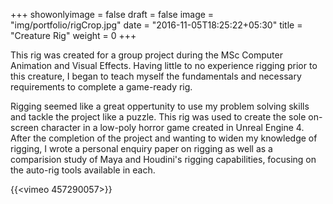 +++
showonlyimage = false
draft = false
image = "img/portfolio/rigCrop.jpg"
date = "2016-11-05T18:25:22+05:30"
title = "Creature Rig"
weight = 0
+++

This rig was created for a group project during the MSc Computer Animation and Visual Effects. Having little to no experience rigging prior to this creature, I began to teach myself the fundamentals and necessary requirements to complete a game-ready rig. <!--more--> 

Rigging seemed like a great oppertunity to use my problem solving skills and tackle the project like a puzzle. This rig was used to create the sole on-screen character in a low-poly horror game created in Unreal Engine 4. 
After the completion of the project and wanting to widen my knowledge of rigging, I wrote a personal enquiry paper on rigging as well as a comparision study of Maya and Houdini's rigging capabilities, focusing on the auto-rig tools available in each.

{{<vimeo 457290057>}}

